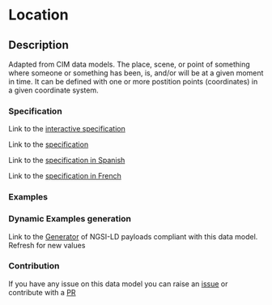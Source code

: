 # Location

## Description 

Adapted from CIM data models. The place, scene, or point of something where someone or something has been, is, and/or will be at a given moment in time. It can be defined with one or more postition points (coordinates) in a given coordinate system.
### Specification

Link to the [interactive specification](https://swagger.lab.fiware.org/?url=https://smart-data-models.github.io/dataModel.EnergyCIM/Location/swagger.yaml)

Link to the [specification](https://smart-data-models.github.io/dataModel.EnergyCIM/Location/doc/spec.md)

Link to the [specification in Spanish](https://smart-data-models.github.io/dataModel.EnergyCIM/Location/doc/spec_ES.md)

Link to the [specification in French](https://smart-data-models.github.io/dataModel.EnergyCIM/Location/doc/spec_FR.md)
### Examples
### Dynamic Examples generation

Link to the [Generator](https://smartdatamodels.org/extra/ngsi-ld_generator_v0.91.php?schemaUrl=https://raw.githubusercontent.com/smart-data-models/dataModel.EnergyCIM/master/Location/schema.json&email=info@smartdatamodels.org) of NGSI-LD payloads compliant with this data model. Refresh for new values
### Contribution

 If you have any issue on this data model you can raise an [issue](https://github.com/smart-data-models/dataModel.EnergyCIM/issues)  or contribute with a [PR](https://github.com/smart-data-models/dataModel.EnergyCIM/pulls)